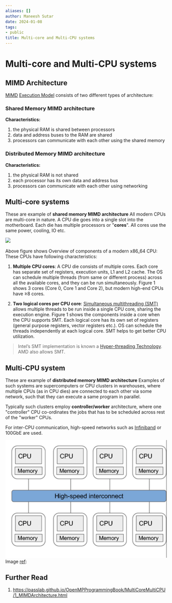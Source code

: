 ```yaml
---
aliases: []
author: Maneesh Sutar
date: 2024-01-08
tags:
- public
title: Multi-core and Multi-CPU systems
---
```


# Multi-core and Multi-CPU systems

## MIMD Architecture

[MIMD](flynns_taxonomy.md) [Execution Model](programming_and_execution_model.md) consists of two different types of architecture:

### Shared Memory MIMD architecture

**Characteristics:**

1. the physical RAM is shared between processors
1. data and address buses to the RAM are shared
1. processors can communicate with each other using the shared memory

### Distributed Memory MIMD architecture

**Characteristics:**

1. the physical RAM is not shared
1. each processor has its own data and address bus
1. processors can communicate with each other using networking

## Multi-core systems

These are example of **shared memory MIMD architecture**
All modern CPUs are multi-core in nature.
A CPU die goes into a single slot into the motherboard. Each die has multiple processors or "**cores**". All cores use the same power, cooling, IO etc.

![](https://cdn-images-1.medium.com/max/1760/1*mP_3GnhKKzb2jI9364x94Q.png)

Above figure shows Overview of components of a modern x86_64 CPU:
These CPUs have following characteristics:

1. **Multiple CPU cores**: A CPU die consists of multiple cores. Each core has separate set of registers, execution units, L1 and L2 cache. The OS can schedule multiple threads (from same or different process) across all the available cores, and they can be run simultaneously. Figure 1 shows 3 cores (Core 0, Core 1 and Core 2), but modern high-end CPUs have ≥8 cores.

1. **Two logical cores per CPU core**: [Simultaneous multithreading (SMT)](simultaneous_multi_threading.md) allows multiple threads to be run inside a single CPU core, sharing the execution engine. Figure 1 shows the components inside a core when the CPU supports SMT. Each logical core has its own set of registers (general purpose registers, vector registers etc.). OS can schedule the threads independently at each logical core. SMT helps to get better CPU utilization.

 > 
 > Intel’s SMT implementation is known a [Hyper-threading Technology](https://www.intel.com/content/www/us/en/gaming/resources/hyper-threading.html). AMD also allows SMT.

## Multi-CPU system

These are example of **distributed memory MIMD architecture**
Examples of such systems are supercomputers or CPU clusters in warehouses, where multiple CPUs (as in CPU dies) are connected to each other via some network, such that they can execute a same program in parallel.

Typically such clusters employ **controller/worker** architecture, where one "controller" CPU co-ordinates the jobs that has to be scheduled across rest of the "worker" CPUs.

For inter-CPU communication, high-speed networks such as [Infiniband](../IO/Infiniband.md) or 100GbE are used.

![500](Artifacts/multiple_cpu_system.png)
Image [ref](https://passlab.github.io/OpenMPProgrammingBook/MultiCoreMultiCPU/1_MIMDArchitecture.html):

## Further Read

1. <https://passlab.github.io/OpenMPProgrammingBook/MultiCoreMultiCPU/1_MIMDArchitecture.html>
